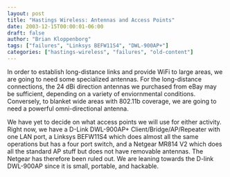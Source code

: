 ```yaml
---
layout: post
title: "Hastings Wireless: Antennas and Access Points"
date: 2003-12-15T00:00:01-06:00
draft: false
author: "Brian Kloppenborg"
tags: ["failures", "Linksys BEFW11S4", "DWL-900AP+"]
categories: ["hastings-wireless", "failures", "old-content"]
---
```


In order to establish long-distance links and provide WiFi to large areas,
we are going to need some specialized antennas. For the long-distance connections,
the 24 dBi direction antennas we purchased from eBay may be sufficient, depending 
on a variety of enviornmental conditions. Conversely, to blanket wide areas with
802.11b coverage, we are going to need a powerful omni-directional antenna.

We have yet to decide on what access points we will use for either activity.
Right now, we have a D-Link DWL-900AP+ Client/Bridge/AP/Repeater with one 
LAN port, a Linksys BEFW11S4 which does almost all the same operations but has 
a four port switch, and a Netgear MR814 V2 which does all the standard AP stuff 
but does not have removable antennas. The Netgear has therefore been ruled out. 
We are leaning towards the D-link DWL-900AP since it is small, portable, and 
hackable. 
